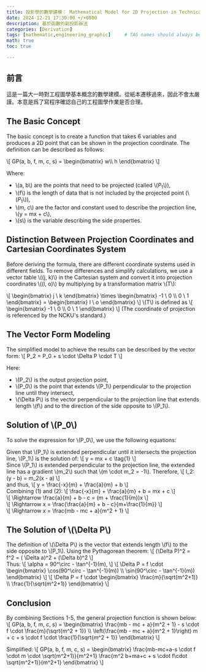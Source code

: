```yaml
---
title: 投影學的數學建模： Mathematical Model for 2D Projection in Technical Drawing
date: 2024-12-21 17:30:00 +/+0800
description: 基於函數的副投影辦法
categories: [Derivation]
tags: [mathematic,engineering_graphic]     # TAG names should always be lowercase
math: true
toc: true

---
```

## 前言
這是一篇大一時對工程圖學基本概念的數學建模。從紙本遷移過來，因此不會太嚴謹。本意是爲了寫程序確認自己的工程圖學作業是否合理。

## The Basic Concept
The basic concept is to create a function that takes 6 variables and produces a 2D point that can be shown in the projection coordinate. The definition can be described as follows:  

\\[
    GP(a, b, f, m, c, s) = 
    \\begin{bmatrix}
    w\\\\
    h
    \\end{bmatrix}
\\]  

Where:
- \\(a, b\\) are the points that need to be projected (called \\($P_1$\\)),
- \\(f\\) is the length of data that is not included by the projected point (\\($P_1$\\)),
- \\(m, c\\) are the factor and constant used to describe the projection line, \\(y = mx + c\\),
- \\(s\\) is the variable describing the side properties.

## Distinction Between Projection Coordinates and Cartesian Coordinates System
Before deriving the formula, there are different coordinate systems used in different fields. To remove differences and simplify calculations, we use a vector table \\((j, k)\\) in the Cartesian system and convert it into projection coordinates \\((l, o)\\) by multiplying by a transformation matrix \\(T\\):  

\\[
    \\begin{bmatrix}
    j \\ k
    \\end{bmatrix}
    \\times
    \\begin{bmatrix}
        -1  \\ 0 \\\\ 
        0 \\ 1
    \\end{bmatrix}
    =
    \\begin{bmatrix}
    l \\ o
    \\end{bmatrix}
\\]
    \\(T\\) is defined as
\\[
    \\begin{bmatrix}
        -1  \\ 0 \\\\ 
        0 \\ 1
    \\end{bmatrix}
\\]
(The coordinate of projection is referenced by the NCKU's standard.)

## The Vector Form Modeling
The simplified model to achieve the results can be described by the vector form:
\\[
    P_2 = P_0 + s \\cdot \\Delta P \\cdot T
\\]  

Here:
- \\(P_2\\) is the output projection point,
- \\(P_0\\) is the point that extends \\(P_1\\) perpendicular to the projection line until they intersect,
- \\(\\Delta P\\) is the vector perpendicular to the projection line that extends length \\(f\\) and to the direction of the side opposite to \\(P_1\\).

## Solution of \\(P_0\\)
To solve the expression for \\(P_0\\), we use the following equations:

Given that \\(P_1\\) is extended perpendicular until it intersects the projection line, \\(P_1\\) is the solution of:
\\[
    y = mx + c \\tag{1}
\\]  
Since \\(P_1\\) is extended perpendicular to the projection line, the extended line has a gradient \\(m_2\\) such that \\(m \\cdot m_2 = -1\\). Therefore,
\\[
    l_2: (y - b) = m_2(x - a)
\\]  
and thus,
\\[
    y = \\frac{-x}{m} + \\frac{a}{m} + b
\\]  
Combining (1) and (2):
\\[
    \\frac{-x}{m} + \\frac{a}{m} + b = mx + c
\\]  
\\[
    \\Rightarrow \\frac{a}{m} + b - c = (m + \\frac{1}{m})x
\\]  
\\[
    \\Rightarrow x = \\frac{\\frac{a}{m} + b - c}{m+\\frac{1}{m}}
\\]  
\\[
    \\Rightarrow x = \\frac{mb - mc + a}{m^2 + 1}
\\]

## The Solution of \\(\\Delta P\\)
The definition of \\(\\Delta P\\) is the vector that extends length \\(f\\) to the side opposite to \\(P_1\\). Using the Pythagorean theorem:
\\[
    (\\Delta P)^2 = f^2 = ( \\Delta a)^2 + (\\Delta b)^2
\\]  
Thus:
\\[
    \\alpha = 90^\\circ - \\tan^{-1}(m),
\\]
\\[
    \\Delta P = f \\cdot
    \\begin{bmatrix}
        \\cos(90^\\circ - \\tan^{-1}(m)) \\\\ 
        \\sin(90^\\circ - \\tan^{-1}(m))
    \\end{bmatrix}
\\]
\\[
    \\Delta P = f \\cdot
    \\begin{bmatrix}
        \\frac{m}{\\sqrt(m^2+1)} \\\\ 
        \\frac{1}{\\sqrt(m^2+1)} 
    \\end{bmatrix}
\\]
## Conclusion
By combining Sections 1-5, the general projection function is shown below:
\\[
GP(a, b, f, m, c, s) = 
\\begin{bmatrix}
\\frac{mb - mc + a}{m^2 + 1} - s \\cdot f \\cdot \\frac{m}{\\sqrt{m^2 + 1}} \\\\ 
\\left(\\frac{mb - mc + a}{m^2 + 1}\\right) m + c + s \\cdot f \\cdot \\frac{1}{\\sqrt{m^2 + 1}}
\\end{bmatrix}
\\]

Simplified:
\\[
GP(a, b, f, m, c, s) = 
\\begin{bmatrix}
\\frac{mb-mc+a-s \\cdot f \\cdot m \\cdot \\sqrt(m^2+1)}{m^2+1}
\\frac{m^2 b+ma+c + s \\cdot f\\cdot \\sqrt(m^2+1)}{m^2+1}
\\end{bmatrix}
\\]